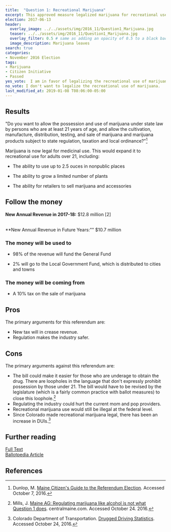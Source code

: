 ```yaml
---
title:  "Question 1: Recreational Marijuana"
excerpt: This approved measure legalized marijuana for recreational use.
election: 2017-06-13
header:
  overlay_image: ../../assets/img/2016_11/Question1_Marijuana.jpg
  teaser: ../../assets/img/2016_11/Question1_Marijuana.jpg
  overlay_filter: 0.5 # same as adding an opacity of 0.5 to a black background
  image_description: Marijuana leaves
search: true
categories:
- November 2016 Election
tags:
- Marijuana
- Citizen Initiative
- Passed
yes_vote:  I am in favor of legalizing the recreational use of marijuana.
no_vote: I don't want to legalize the recreational use of marijuana.
last_modified_at: 2019-01-08 T08:06:00-05:00
---
```


## Results

"Do you want to allow the possession and use of marijuana under state law by persons who are at least 21 years of age, and allow the cultivation, manufacture, distribution, testing, and sale of marijuana and marijuana products subject to state regulation, taxation and local ordinance?"[^2]

Marijuana is now legal for medicinal use.  This would expand it to recreational use for adults over 21, including:

* The ability to use up to 2.5 ouces in nonpublic places

* The ability to grow a limited number of plants

* The ability for retailers to sell marijuana and accessories

## Follow the money

**New Annual Revenue in 2017-18:** $12.8 million [2]

<br>**New Annual Revenue in Future Years:"" $10.7 million

### The money will be used to

* 98% of the revenue will fund the General Fund

* 2% will go to the Local Government Fund, which is distributed to cities and towns

### The money will be coming from

* A 10% tax on the sale of marijuana

## Pros

The primary arguments for this referendum are:

* New tax will in crease revenue.
* Regulation makes the industry safer.

## Cons

The primary arguments against this referendum are:

* The bill could make it easier for those who are underage to obtain the drug.  There are loopholes in the language that don't expressly prohibit possession by those under 21.  The bill would have to be revised by the legislature (which is a fairly common practice with ballot measures) to close this loophole.[^4]
* Regulating the industry could hurt the current mom and pop providers.
* Recreational marijuana use would still be illegal at the federal level.
* Since Colorado made recreational marijuana legal, there has been an increase in DUIs.[^3]

## Further reading

[Full Text](http://www.maine.gov/sos/cec/elec/citizens/marijuanaleg.doc)
<br>[Ballotpedia Article](https://ballotpedia.org/Maine_Marijuana_Legalization,_Question_1_(2016))

## References

[^2]: Dunlop, M. [Maine Citizen's Guide to the Referendum Election](http://www.state.me.us/sos/cec/elec/upcoming/citizensguide2016.pdf). Accessed October 7, 2016.

[^3]: Colorado Department of Transportation.  [Drugged Driving Statistics](https://www.codot.gov/safety/alcohol-and-impaired-driving/druggeddriving/drugged-driver-statistics/view). Accessed October 24, 2016.

[^4]: Mills, J. [Maine AG: Regulating marijuana like alcohol is not what Question 1 does](http://www.centralmaine.com/2016/10/23/maine-ag-regulating-marijuana-like-alcohol-is-not-what-question-1-does/). centralmaine.com.  Accessed October 24. 2016.
